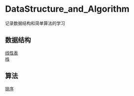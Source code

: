 # DataStructure_and_Algorithm
记录数据结构和简单算法的学习

## 数据结构
[线性表](/List/README.md)  
[栈](/Stack/README.md)

## 算法
[排序](/Sort/README.md)